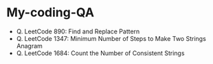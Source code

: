 # My-coding-QA

+ Q. LeetCode 890: Find and Replace Pattern
+ Q. LeetCode 1347: Minimum Number of Steps to Make Two Strings Anagram
+ Q. LeetCode 1684: Count the Number of Consistent Strings